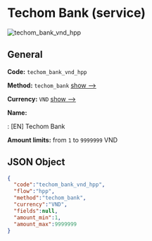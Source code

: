 
# Techom Bank (service) 
![techom_bank_vnd_hpp](https://static.openfintech.io/payment_methods/techom_bank_vnd_hpp/logo.svg?w=400&c=v0.59.26#w200)  

## General 
 
**Code:** `techom_bank_vnd_hpp` 
 
**Method:** `techom_bank` 
 [show -->](/payment-methods/techom_bank/) 
 
**Currency:** `VND` [show -->](/currencies/VND/) 
 
**Name:** 
 
:	[EN] Techom Bank 
 
**Amount limits:** from `1` to `9999999` VND 

## JSON Object 

```json
{
  "code":"techom_bank_vnd_hpp",
  "flow":"hpp",
  "method":"techom_bank",
  "currency":"VND",
  "fields":null,
  "amount_min":1,
  "amount_max":9999999
}
```  
